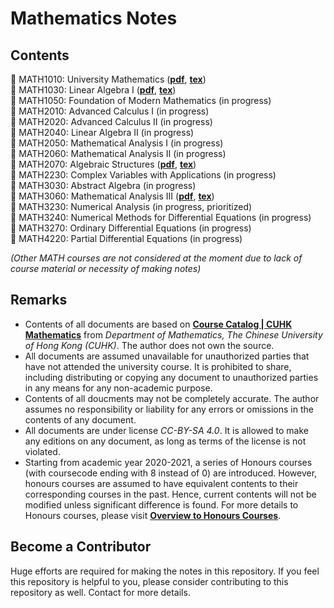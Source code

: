 # Mathematics Notes
## Contents
📘 MATH1010: University Mathematics (**[pdf](pdf/math1010.pdf)**, **[tex](tex/math1010.tex)**)\
📘 MATH1030: Linear Algebra I (**[pdf](pdf/math1030.pdf)**, **[tex](tex/math1030.tex)**)\
📘 MATH1050: Foundation of Modern Mathematics (in progress)\
📘 MATH2010: Advanced Calculus I (in progress)\
📘 MATH2020: Advanced Calculus II (in progress)\
📘 MATH2040: Linear Algebra II (in progress)\
📘 MATH2050: Mathematical Analysis I (in progress)\
📘 MATH2060: Mathematical Analysis II (in progress)\
📘 MATH2070: Algebraic Structures (**[pdf](pdf/math2070.pdf)**, **[tex](tex/math2070.tex)**)\
📘 MATH2230: Complex Variables with Applications (in progress)\
📕 MATH3030: Abstract Algebra (in progress)\
📕 MATH3060: Mathematical Analysis III (**[pdf](pdf/math3060.pdf)**, **[tex](tex/math3060.tex)**)\
📕 MATH3230: Numerical Analysis (in progress, prioritized)\
📕 MATH3240: Numerical Methods for Differential Equations (in progress)\
📕 MATH3270: Ordinary Differential Equations (in progress)\
📕 MATH4220: Partial Differential Equations (in progress)

*(Other MATH courses are not considered at the moment due to lack of course material or necessity of making notes)*

## Remarks
- Contents of all documents are based on [**Course Catalog | CUHK Mathematics**](https://www.math.cuhk.edu.hk/course) from *Department of Mathematics, The Chinese University of Hong Kong (CUHK)*. The author does not own the source.
- All documents are assumed unavailable for unauthorized parties that have not attended the university course. It is prohibited to share, including distributing or copying any document to unauthorized parties in any means for any non-academic purpose.
- Contents of all doucments may not be completely accurate. The author assumes no responsibility or liability for any errors or omissions in the contents of any document.
- All documents are under license *CC-BY-SA 4.0*. It is allowed to make any editions on any document, as long as terms of the license is not violated.
- Starting from academic year 2020-2021, a series of Honours courses (with coursecode ending with 8 instead of 0) are introduced. However, honours courses are assumed to have equivalent contents to their corresponding courses in the past. Hence, current contents will not be modified unless significant difference is found. For more details to Honours courses, please visit [**Overview to Honours Courses**](https://www.math.cuhk.edu.hk/undergraduates/honours-courses/overview-honours-courses).

## Become a Contributor
Huge efforts are required for making the notes in this repository. If you feel this repository is helpful to you, please consider contributing to this repository as well. Contact for more details.